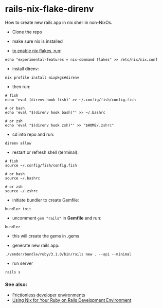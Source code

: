 # rails-nix-flake-direnv

How to create new rails app in nix shell in non-NixOs.

- Clone the repo
- make sure nix is installed

- [to enable nix flakes, run](https://nixos.wiki/wiki/Flakes):

```shell
echo "experimental-features = nix-command flakes" >> /etc/nix/nix.conf
```

- install direnv:

```shell
nix profile install nixpkgs#direnv
```

- then run:

```shell
# fish
echo 'eval (direnv hook fish)' >> ~/.config/fish/config.fish

# or bash
echo 'eval "$(direnv hook bash)"' >> ~/.bashrc

# or zsh
echo 'eval "$(direnv hook zsh)"' >> "$HOME/.zshrc"
```

- cd into repo and run:

```shell
direnv allow
```

- restart or refresh shell (terminal):

```shell
# fish
source ~/.config/fish/config.fish

# or bash
source ~/.bashrc

# or zsh
source ~/.zshrc
```

- initiate bundler to create Gemfile:

```shell
bundler init
```

- uncomment `gem "rails"` in **Gemfile** and run:

```shell
bundler
```

- this will create the gems in .gems

- generate new rails app:

```shell
./vendor/bundle/ruby/3.1.0/bin/rails new . --api --minimal
```

- run server

```shell
rails s
```

### See also:

- [Frictionless developer environments](https://blog.testdouble.com/posts/2023-05-02-frictionless-developer-environments/)
- [Using Nix for Your Ruby on Rails Development Environment](https://www.technoblather.ca/using-nix-for-your-ruby-on-rails-project/)
